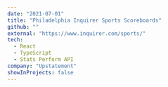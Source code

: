 ```yaml
---
date: "2021-07-01"
title: "Philadelphia Inquirer Sports Scoreboards"
github: ""
external: "https://www.inquirer.com/sports/"
tech:
  - React
  - TypeScript
  - Stats Perform API
company: "Upstatement"
showInProjects: false
---
```

